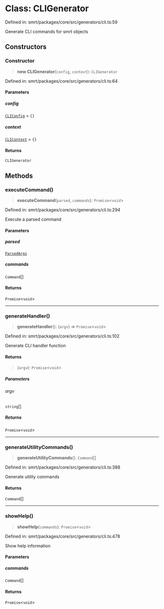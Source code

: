 # Class: CLIGenerator

Defined in: smrt/packages/core/src/generators/cli.ts:59

Generate CLI commands for smrt objects

## Constructors

### Constructor

> **new CLIGenerator**(`config`, `context`): `CLIGenerator`

Defined in: smrt/packages/core/src/generators/cli.ts:64

#### Parameters

##### config

[`CLIConfig`](../interfaces/CLIConfig.md) = `{}`

##### context

[`CLIContext`](../interfaces/CLIContext.md) = `{}`

#### Returns

`CLIGenerator`

## Methods

### executeCommand()

> **executeCommand**(`parsed`, `commands`): `Promise`\<`void`\>

Defined in: smrt/packages/core/src/generators/cli.ts:294

Execute a parsed command

#### Parameters

##### parsed

[`ParsedArgs`](../interfaces/ParsedArgs.md)

##### commands

`Command`[]

#### Returns

`Promise`\<`void`\>

***

### generateHandler()

> **generateHandler**(): (`argv`) => `Promise`\<`void`\>

Defined in: smrt/packages/core/src/generators/cli.ts:102

Generate CLI handler function

#### Returns

> (`argv`): `Promise`\<`void`\>

##### Parameters

###### argv

`string`[]

##### Returns

`Promise`\<`void`\>

***

### generateUtilityCommands()

> **generateUtilityCommands**(): `Command`[]

Defined in: smrt/packages/core/src/generators/cli.ts:388

Generate utility commands

#### Returns

`Command`[]

***

### showHelp()

> **showHelp**(`commands`): `Promise`\<`void`\>

Defined in: smrt/packages/core/src/generators/cli.ts:478

Show help information

#### Parameters

##### commands

`Command`[]

#### Returns

`Promise`\<`void`\>
